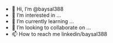 - 👋 Hi, I’m @baysal388
- 👀 I’m interested in ...
- 🌱 I’m currently learning ...
- 💞️ I’m looking to collaborate on ...
- 📫 How to reach me linkedin/baysal388

<!---
baysal388/baysal388 is a ✨ special ✨ repository because its `README.md` (this file) appears on your GitHub profile.
You can click the Preview link to take a look at your changes.
--->
